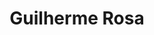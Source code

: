 ---
first_name: Guilherme
last_name: Rosa
title: Guilherme Rosa
role: Professor
organizations:
- name: University of Wisconsin-Madison
  url: https://www.wisc.edu
education:
  courses:
  - course: PhD Biostatistics
  - course: MS Quantitative Genetics
  - course: BS Animal Science
social:
- icon: envelope
  icon_pack: fas
  link: mailto:grosa@wisc.edu
- icon: globe
  icon_pack: fas
  link: https://rosalab.cals.wisc.edu/
- icon: orcid
  icon_pack: ai
  link: https://orcid.org/0000-0001-9172-6461
interests:
- Quantitative Genetics and Genomics
- Precision Agriculture
user_groups:
- Members
superuser: no
---